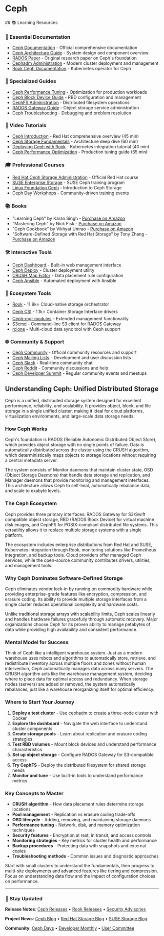 # Ceph

<GitHubButtons />
## 📚 Learning Resources

### 📖 Essential Documentation
- [Ceph Documentation](https://docs.ceph.com/) - Official comprehensive documentation
- [Ceph Architecture Guide](https://docs.ceph.com/en/latest/architecture/) - System design and component overview
- [RADOS Paper](https://ceph.com/assets/pdfs/weil-rados-pdsw07.pdf) - Original research paper on Ceph's foundation
- [Cephadm Administration](https://docs.ceph.com/en/latest/cephadm/) - Modern cluster deployment and management
- [Rook Ceph Documentation](https://rook.io/docs/rook/latest/ceph-storage.html) - Kubernetes operator for Ceph

### 📝 Specialized Guides
- [Ceph Performance Tuning](https://docs.ceph.com/en/latest/rados/configuration/) - Optimization for production workloads
- [Ceph Block Device Guide](https://docs.ceph.com/en/latest/rbd/) - RBD configuration and management
- [CephFS Administration](https://docs.ceph.com/en/latest/cephfs/) - Distributed filesystem operations
- [RADOS Gateway Guide](https://docs.ceph.com/en/latest/radosgw/) - Object storage service administration
- [Ceph Troubleshooting](https://docs.ceph.com/en/latest/rados/troubleshooting/) - Debugging and problem resolution

### 🎥 Video Tutorials
- [Ceph Introduction](https://www.youtube.com/watch?v=PmLPbrf-x9g) - Red Hat comprehensive overview (45 min)
- [Ceph Storage Fundamentals](https://www.youtube.com/watch?v=2lrHyANMPZE) - Architecture deep dive (60 min)
- [Deploying Ceph with Rook](https://www.youtube.com/watch?v=pwVsFHy2EdE) - Kubernetes integration tutorial (40 min)
- [Ceph Performance Optimization](https://www.youtube.com/watch?v=DOQVB9eS7-4) - Production tuning guide (55 min)

### 🎓 Professional Courses
- [Red Hat Ceph Storage Administration](https://www.redhat.com/en/services/training/cl210-red-hat-ceph-storage-architecture-administration) - Official Red Hat course
- [SUSE Enterprise Storage](https://training.suse.com/course/ses-3015/) - SUSE Ceph training program
- [Linux Foundation Ceph](https://training.linuxfoundation.org/training/introduction-to-ceph-storage-lfs215/) - Introduction to Ceph Storage
- [Ceph Day Workshops](https://ceph.io/ceph-days/) - Community-driven training events

### 📚 Books
- "Learning Ceph" by Karan Singh - [Purchase on Amazon](https://www.amazon.com/dp/1783985623)
- "Mastering Ceph" by Nick Fisk - [Purchase on Amazon](https://www.amazon.com/dp/1784393606)
- "Ceph Cookbook" by Vikhyat Umrao - [Purchase on Amazon](https://www.amazon.com/dp/1784393029)
- "Software-Defined Storage with Red Hat Storage" by Tony Zhang - [Purchase on Amazon](https://www.amazon.com/dp/1785285106)

### 🛠️ Interactive Tools
- [Ceph Dashboard](https://docs.ceph.com/en/latest/mgr/dashboard/) - Built-in web management interface
- [Ceph Deploy](https://docs.ceph.com/en/latest/install/ceph-deploy/) - Cluster deployment utility
- [CRUSH Map Editor](https://docs.ceph.com/en/latest/rados/operations/crush-map-edits/) - Data placement rule configuration
- [Ceph Ansible](https://docs.ceph.com/ceph-ansible/) - Automated deployment with Ansible

### 🚀 Ecosystem Tools
- [Rook](https://github.com/rook/rook) - 11.8k⭐ Cloud-native storage orchestrator
- [Ceph CSI](https://github.com/ceph/ceph-csi) - 1.1k⭐ Container Storage Interface drivers
- [Ceph-mgr modules](https://docs.ceph.com/en/latest/mgr/modules/) - Extended management functionality
- [S3cmd](https://s3tools.org/s3cmd) - Command-line S3 client for RADOS Gateway
- [rclone](https://rclone.org/) - Multi-cloud data sync tool with Ceph support

### 🌐 Community & Support
- [Ceph Community](https://ceph.io/en/community/) - Official community resources and support
- [Ceph Mailing Lists](https://lists.ceph.io/) - Development and user discussion lists
- [Ceph Slack](https://ceph-storage.slack.com/) - Real-time community chat
- [Ceph Reddit](https://www.reddit.com/r/ceph/) - Community discussions and help
- [Ceph Developer Summit](https://ceph.io/ceph-days/) - Regular community events and meetups

## Understanding Ceph: Unified Distributed Storage

Ceph is a unified, distributed storage system designed for excellent performance, reliability, and scalability. It provides object, block, and file storage in a single unified cluster, making it ideal for cloud platforms, virtualization environments, and large-scale data storage needs.

### How Ceph Works

Ceph's foundation is RADOS (Reliable Autonomic Distributed Object Store), which provides object storage with no single points of failure. Data is automatically distributed across the cluster using the CRUSH algorithm, which deterministically maps objects to storage locations without requiring a central metadata server.

The system consists of Monitor daemons that maintain cluster state, OSD (Object Storage Daemons) that handle data storage and replication, and Manager daemons that provide monitoring and management interfaces. This architecture allows Ceph to self-heal, automatically rebalance data, and scale to exabyte levels.

### The Ceph Ecosystem

Ceph provides three primary interfaces: RADOS Gateway for S3/Swift compatible object storage, RBD (RADOS Block Device) for virtual machine disk images, and CephFS for POSIX-compliant distributed file systems. This versatility allows it to replace multiple storage systems with a single platform.

The ecosystem includes enterprise distributions from Red Hat and SUSE, Kubernetes integration through Rook, monitoring solutions like Prometheus integration, and backup tools. Cloud providers offer managed Ceph services, while the open-source community contributes drivers, utilities, and management tools.

### Why Ceph Dominates Software-Defined Storage

Ceph eliminates vendor lock-in by running on commodity hardware while providing enterprise-grade features like encryption, compression, and erasure coding. Its ability to provide multiple storage interfaces from a single cluster reduces operational complexity and hardware costs.

Unlike traditional storage arrays with scalability limits, Ceph scales linearly and handles hardware failures gracefully through automatic recovery. Major organizations choose Ceph for its proven ability to manage petabytes of data while providing high availability and consistent performance.

### Mental Model for Success

Think of Ceph like a intelligent warehouse system. Just as a modern warehouse uses robots and algorithms to automatically store, retrieve, and redistribute inventory across multiple floors and zones without human intervention, Ceph automatically manages data across many servers. The CRUSH algorithm acts like the warehouse management system, deciding where to place data for optimal access and redundancy. When storage nodes (servers) are added or removed, the system automatically rebalances, just like a warehouse reorganizing itself for optimal efficiency.

### Where to Start Your Journey

1. **Deploy a test cluster** - Use cephadm to create a three-node cluster with Docker
2. **Explore the dashboard** - Navigate the web interface to understand cluster components
3. **Create storage pools** - Learn about replication and erasure coding strategies
4. **Test RBD volumes** - Mount block devices and understand performance characteristics
5. **Set up object storage** - Configure RADOS Gateway for S3-compatible access
6. **Try CephFS** - Deploy the distributed filesystem for shared storage needs
7. **Monitor and tune** - Use built-in tools to understand performance metrics

### Key Concepts to Master

- **CRUSH algorithm** - How data placement rules determine storage locations
- **Pool management** - Replication vs erasure coding trade-offs
- **OSD lifecycle** - Adding, removing, and maintaining storage daemons
- **Performance tuning** - Network, disk, and memory optimization techniques
- **Security features** - Encryption at rest, in transit, and access controls
- **Monitoring strategies** - Key metrics for cluster health and performance
- **Backup procedures** - Protecting data with snapshots and external copies
- **Troubleshooting methods** - Common issues and diagnostic approaches

Start with small clusters to understand the fundamentals, then progress to multi-site deployments and advanced features like tiering and compression. Focus on understanding data flow and the impact of configuration choices on performance.

---

### 📡 Stay Updated

**Release Notes**: [Ceph Releases](https://docs.ceph.com/en/latest/releases/) • [Rook Releases](https://github.com/rook/rook/releases) • [Security Advisories](https://docs.ceph.com/en/latest/security/advisories/)

**Project News**: [Ceph Blog](https://ceph.io/en/news/blog/) • [Red Hat Storage Blog](https://www.redhat.com/en/blog/channel/red-hat-storage) • [SUSE Storage Blog](https://www.suse.com/c/topic/storage/)

**Community**: [Ceph Days](https://ceph.io/ceph-days/) • [Developer Monthly](https://pad.ceph.com/p/ceph-devel-monthly) • [User Committee](https://ceph.io/en/community/user-committee/)